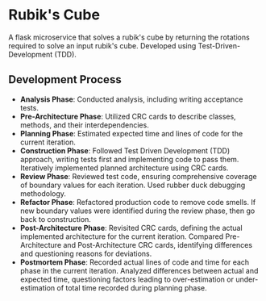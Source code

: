 # Rubik's Cube
A flask microservice that solves a rubik's cube by returning the rotations required to solve an input rubik's cube. Developed using Test-Driven-Development (TDD).

## Development Process

- **Analysis Phase**: Conducted analysis, including writing acceptance tests.
- **Pre-Architecture Phase**: Utilized CRC cards to describe classes, methods, and their interdependencies.
- **Planning Phase**: Estimated expected time and lines of code for the current iteration.
- **Construction Phase**: Followed Test Driven Development (TDD) approach, writing tests first and implementing code to pass them. Iteratively implemented planned architecture using CRC cards.
- **Review Phase**: Reviewed test code, ensuring comprehensive coverage of boundary values for each iteration. Used rubber duck debugging methodology.
- **Refactor Phase**: Refactored production code to remove code smells. If new boundary values were identified during the review phase, then go back to construction.
- **Post-Architecture Phase**: Revisited CRC cards, defining the actual implemented architecture for the current iteration. Compared Pre-Architecture and Post-Architecture CRC cards, identifying differences and questioning reasons for deviations.
- **Postmortem Phase**: Recorded actual lines of code and time for each phase in the current iteration. Analyzed differences between actual and expected time, questioning factors leading to over-estimation or under-estimation of total time recorded during planning phase.


